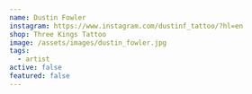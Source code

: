 ```yaml
---
name: Dustin Fowler
instagram: https://www.instagram.com/dustinf_tattoo/?hl=en
shop: Three Kings Tattoo
image: /assets/images/dustin_fowler.jpg
tags:
  - artist
active: false
featured: false
---
```

